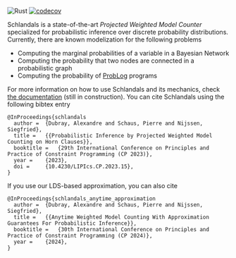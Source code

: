 ![Rust](https://github.com/AlexandreDubray/schlandals/actions/workflows/rust.yml/badge.svg)
[![codecov](https://codecov.io/gh/AlexandreDubray/schlandals/branch/main/graph/badge.svg?token=J4J2I9Q9KX)](https://codecov.io/gh/AlexandreDubray/schlandals)

Schlandals is a state-of-the-art _Projected Weighted Model Counter_ specialized for probabilistic inference over discrete probability distributions.
Currently, there are known modelization for the following problems
  - Computing the marginal probabilities of a variable in a Bayesian Network
  - Computing the probability that two nodes are connected in a probabilistic graph
  - Computing the probability of [ProbLog](https://github.com/ML-KULeuven/problog) programs

For more information on how to use Schlandals and its mechanics, check [the documentation](https://aia-uclouvain.github.io/schlandals) (still in construction).
You can cite Schlandals using the following bibtex entry
```
@InProceedings{schlandals
  author =	{Dubray, Alexandre and Schaus, Pierre and Nijssen, Siegfried},
  title =	{{Probabilistic Inference by Projected Weighted Model Counting on Horn Clauses}},
  booktitle =	{29th International Conference on Principles and Practice of Constraint Programming (CP 2023)},
  year =	{2023},
  doi =		{10.4230/LIPIcs.CP.2023.15},
}
```

If you use our LDS-based approximation, you can also cite
```
@InProceedings{schlandals_anytime_approximation
  author =	{Dubray, Alexandre and Schaus, Pierre and Nijssen, Siegfried},
  title =	{{Anytime Weighted Model Counting With Approximation Guarantees For Probabilistic Inference}},
  booktitle =	{30th International Conference on Principles and Practice of Constraint Programming (CP 2024)},
  year =	{2024},
}
```
